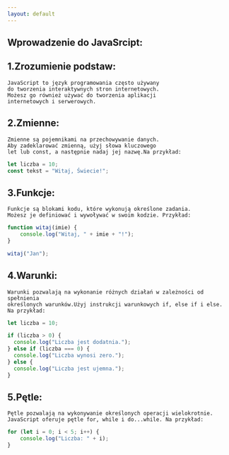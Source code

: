 ```yaml
---
layout: default
---
```


## Wprowadzenie do JavaSrcipt:
 
## 1.Zrozumienie podstaw:

```
JavaScript to język programowania często używany 
do tworzenia interaktywnych stron internetowych.
Możesz go również używać do tworzenia aplikacji
internetowych i serwerowych.
```

## 2.Zmienne:

```
Zmienne są pojemnikami na przechowywanie danych. 
Aby zadeklarować zmienną, użyj słowa kluczowego 
let lub const, a następnie nadaj jej nazwę.Na przykład:
```
```JavaScript
let liczba = 10;
const tekst = "Witaj, Świecie!";

```

## 3.Funkcje:
```
Funkcje są blokami kodu, które wykonują określone zadania. 
Możesz je definiować i wywoływać w swoim kodzie. Przykład: 
```
```JavaScript
function witaj(imie) {
    console.log("Witaj, " + imie + "!");
}

witaj("Jan");

```
## 4.Warunki:
```
Warunki pozwalają na wykonanie różnych działań w zależności od spełnienia 
określonych warunków.Użyj instrukcji warunkowych if, else if i else. Na przykład:
```
```js
let liczba = 10;

if (liczba > 0) {
  console.log("Liczba jest dodatnia.");
} else if (liczba === 0) {
  console.log("Liczba wynosi zero.");
} else {
  console.log("Liczba jest ujemna.");
}

```

## 5.Pętle:
```
Pętle pozwalają na wykonywanie określonych operacji wielokrotnie. 
JavaScript oferuje pętle for, while i do...while. Na przykład:
```
```js
for (let i = 0; i < 5; i++) {
    console.log("Liczba: " + i);
}

```

